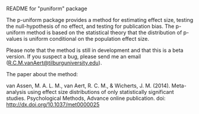 README for "puniform" package

The p-uniform package provides a method for estimating effect size, testing the null-hypothesis of no effect, 
and testing for publication bias. The p-uniform method is based on the statistical theory that the distribution of 
p-values is uniform conditional on the population effect size.

Please note that the method is still in development and that this is a beta version. If you suspect a bug, please send me an email (R.C.M.vanAert@tilburguniversity.edu).

The paper about the method:

van Assen, M. A. L. M., van Aert, R. C. M., & Wicherts, J. M. (2014). Meta-analysis using effect size distributions of 
only statistically significant studies. Psychological Methods, Advance online publication. doi: http://dx.doi.org/10.1037/met0000025
